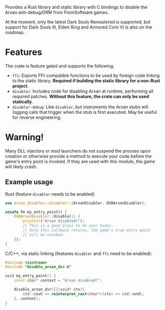 Provides a Rust library and static library with C bindings to disable the Arxan anti-debug/DRM
from FromSoftware games.

At the moment, only the latest Dark Souls Remastered is supported, but support for Dark Souls III,
Elden Ring and Armored Core VI is also on the roadmap.

# Features
The crate is feature gated and supports the following:
- `ffi`: Exports FFI-compatible functions to be used by foreign code linking to the static library.
    **Required if building the static library for a non-Rust project**.
- `disabler`: Includes code for disabling Arxan at runtime, performing all required patches.
    **Without this feature, the crate can only be used statically**.
- `disabler-debug`: Like `disabler`, but instruments the Arxan stubs will logging calls that
    trigger when the stub is first executed. May be useful for reverse engineering.

# Warning!
<div class="warning">
Many DLL injectors or mod launchers do not suspend the process upon creation or otherwise
provide a method to execute your code before the game's entry point is invoked. If they
are used with this module, the game will likely crash.
</div>

## Example usage 

Rust (feature `disabler` needs to be enabled)
```rust
use arxan_disabler::disabler::{ArxanDisabler, DSRArxanDisabler};

unsafe fn my_entry_point() {
    DSRArxanDisabler::disable(|| {
        println!("Arxan disabled!");
        // This is a good place to do your hooks.
        // Once this callback returns, the game's true entry point
        // will be invoked.
    });
}
```

C/C++, via static linking (features `disabler` and `ffi` need to be enabled):
```cpp
#include <iostream>
#include "disable_arxan_dsr.h"

void my_entry_point() {
    const char* context = "Arxan disabled!";

    disable_arxan_dsr([](void* ctx){
        std::cout << reinterpret_cast<char*>(ctx) << std::endl;
    }, context);
}
```